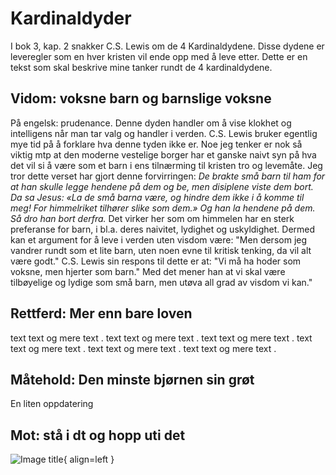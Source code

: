 # Kardinaldyder 
I bok 3, kap. 2 snakker C.S. Lewis om de 4 Kardinaldydene. Disse dydene er leveregler som en hver kristen vil ende opp med å leve etter. Dette er en tekst som skal beskrive mine tanker rundt de 4 kardinaldydene. 

## Vidom: voksne barn og barnslige voksne
På engelsk: prudenance. 
Denne dyden handler om å vise klokhet og intelligens når man tar valg og handler i verden. C.S. Lewis bruker egentlig mye tid på å forklare hva denne tyden ikke er. Noe jeg tenker er nok så viktig mtp at den moderne vestelige borger har et ganske naivt syn på hva det vil si å være som et barn i ens tilnærming til kristen tro og levemåte.  Jeg tror dette verset har gjort denne forvirringen: *De brakte små barn til ham for at han skulle legge hendene på dem og be, men disiplene viste dem bort. Da sa Jesus: «La de små barna være, og hindre dem ikke i å komme til meg! For himmelriket tilhører slike som dem.» Og han la hendene på dem. Så dro han bort derfra.* Det virker her som om himmelen har en sterk preferanse for barn, i bl.a. deres naivitet, lydighet og uskyldighet. Dermed kan et argument for å leve i verden uten visdom være: "Men dersom jeg vandrer rundt som et lite barn, uten noen evne til kritisk tenking, da vil alt være godt." C.S. Lewis sin respons til dette er at: "Vi må ha hoder som voksne, men hjerter som barn." Med det mener han at vi skal være tilbøyelige og lydige som små barn, men utøva all grad av visdom vi kan."
## Rettferd: Mer enn bare loven
text text og mere text . text text og mere text . 
text text og mere text . 
text text og mere text . 
text text og mere text . 
text text og mere text . 
## Måtehold: Den minste bjørnen sin grøt 

En liten oppdatering

## Mot: stå i dt og hopp uti det

![Image title](https://dummyimage.com/600x400/eee/aaa){ align=left }
